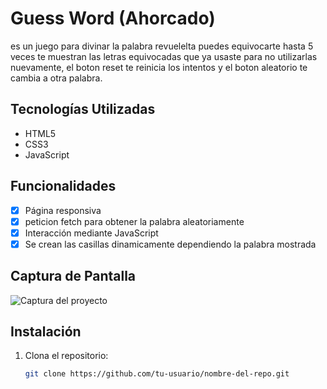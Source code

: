# Guess Word (Ahorcado)

es un juego para divinar la palabra revuelelta  puedes equivocarte hasta 5 veces te muestran las letras equivocadas que ya usaste para no utilizarlas nuevamente, 
el boton reset te reinicia los intentos y el boton aleatorio te cambia a otra palabra.

## Tecnologías Utilizadas
- HTML5
- CSS3
- JavaScript

## Funcionalidades
- [x] Página responsiva
- [x] peticion fetch para obtener la palabra aleatoriamente
- [x] Interacción mediante JavaScript
- [X] Se crean las casillas dinamicamente dependiendo la palabra mostrada 

## Captura de Pantalla
![Captura del proyecto](assets.captura.png)

## Instalación
1. Clona el repositorio:
   ```bash
   git clone https://github.com/tu-usuario/nombre-del-repo.git
